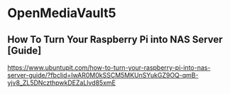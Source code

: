 # OpenMediaVault5 
## How To Turn Your Raspberry Pi into NAS Server [Guide]
https://www.ubuntupit.com/how-to-turn-your-raspberry-pi-into-nas-server-guide/?fbclid=IwAR0M0kSSCM5MKUnSYukGZ9OQ-qmB-yjv8_ZL5DNczthpwkDEZaLlvd85xmE

